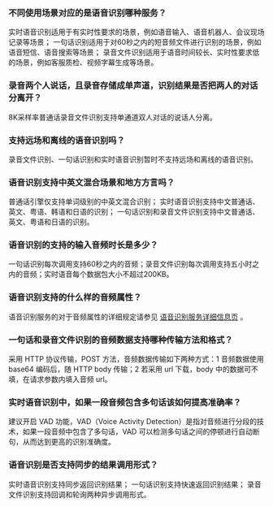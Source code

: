 
### 不同使用场景对应的是语音识别哪种服务？
实时语音识别适用于有实时性要求的场景，例如语音输入、语音机器人、会议现场记录等场景；
一句话识别适用于对60秒之内的短音频文件进行识别的场景，例如语音短信、语音搜索等场景；
录音文件识别适用于语音时间较长、实时性要求低的场景，例如客服质检、视频字幕生成等场景。
### 录音两个人说话，且录音存储成单声道，识别结果是否把两人的对话分离开？
8K采样率普通话录音文件识别支持单通道双人对话的说话人分离。
### 支持远场和离线的语音识别吗？
录音文件识别、一句话识别和实时语音识别暂时不支持远场和离线的语音识别。
### 语音识别支持中英文混合场景和地方方言吗？
普通话引擎仅支持单词级别的中英文混合识别；
实时语音识别支持中文普通话、英文、粤语、韩语和日语的识别；
一句话识别和录音文件识别支持中文普通话、英文、粤语和日语的识别。
### 语音识别的支持的输入音频时长是多少？
一句话识别每次调用支持60秒之内的音频；录音文件识别每次调用支持五小时之内的音频；实时语音每个数据包大小不超过200KB。
### 语音识别支持的什么样的音频属性？
语音识别服务的对于音频属性的详细规定请参见 [语音识别服务详细信息页](https://cloud.tencent.com/product/asr/details) 。
### 一句话和录音文件识别的音频数据支持哪种传输方法和格式？
采用 HTTP 协议传输，POST 方法，音频数据传输如下两种方式：1 音频数据使用 base64 编码后，随 HTTP body 传输；2 若采用 url 下载，body 中的数据可不填，在请求参数内填入音频 url。
### 实时语音识别中，如果一段音频包含多句话该如何提高准确率？
建议开启 VAD 功能，VAD（Voice Activity Detection）是指对音频进行分段的技术，如果一段音频中包含了多句话，VAD 可以检测多句话之间的停顿进行自动断句，从而达到更高的识别准确度。
### 语音识别是否支持同步的结果调用形式？
实时语音识别支持同步返回识别结果；
一句话识别支持快速返回识别结果；
录音文件识别支持回调和轮询两种异步调用形式。
